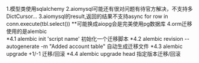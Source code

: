 1.模型类使用sqlalchemy
2.aiomysql可能还有很对问题有待官方解决，不支持多DictCursor...
3.aiomysql的result,返回的结果不支持async for row in conn.execute(tbl.select()) **可能换成aiopg会是完美使用pg数据库
4.orm迁移使用的是alembic     
    *4.1 alembic init 'script name'  初始化一个迁移脚本
    *4.2 alembic revision --autogenerate -m "Added account table" 自动生成迁移文件
    *4.3 alembic upgrade +1/-1 迁移/回滚 
    *4.4 alembic upgrade head   指定版本迁移/回滚